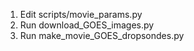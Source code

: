 

1. Edit scripts/movie_params.py
2. Run download_GOES_images.py
3. Run make_movie_GOES_dropsondes.py
